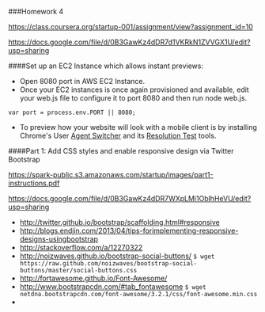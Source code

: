 ###Homework 4

https://class.coursera.org/startup-001/assignment/view?assignment_id=10

https://docs.google.com/file/d/0B3GawKz4dDR7d1VKRkN1ZVVGX1U/edit?usp=sharing

####Set up an EC2 Instance which allows instant previews:

* Open 8080 port in AWS EC2 Instance.
* Once your EC2 instances is once again provisioned and available, edit your web.js file to configure it to port 8080 and then run node web.js.
```
var port = process.env.PORT || 8080;
```
* To preview how your website will look with a mobile client is by installing Chrome's User [Agent Switcher](https://chrome.google.com/webstore/detail/user-agent-switcher-for-c/djflhoibgkdhkhhcedjiklpkjnoahfmg?hl=en-US) and its [Resolution Test](https://chrome.google.com/webstore/detail/resolution-test/idhfcdbheobinplaamokffboaccidbal?hl=en) tools. 

####Part 1: Add CSS styles and enable responsive design via Twitter Bootstrap

https://spark-public.s3.amazonaws.com/startup/images/part1-instructions.pdf

https://docs.google.com/file/d/0B3GawKz4dDR7WXpLMi1OblhHeVU/edit?usp=sharing

* http://twitter.github.io/bootstrap/scaffolding.html#responsive
* http://blogs.endjin.com/2013/04/tips-forimplementing-responsive-designs-usingbootstrap
* http://stackoverflow.com/a/12270322
* http://noizwaves.github.io/bootstrap-social-buttons/
```$ wget https://raw.github.com/noizwaves/bootstrap-social-buttons/master/social-buttons.css```
* http://fortawesome.github.io/Font-Awesome/
* http://www.bootstrapcdn.com/#tab_fontawesome
```$ wget netdna.bootstrapcdn.com/font-awesome/3.2.1/css/font-awesome.min.css```
* 

